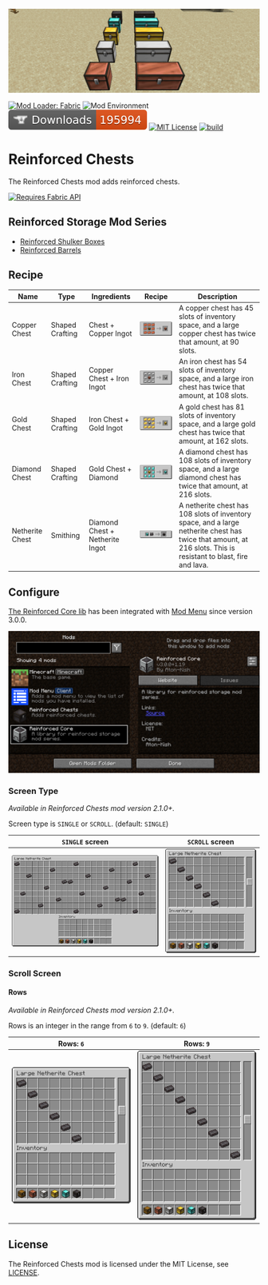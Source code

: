 ![Reinforced Chests](./images/header.png)

[![Mod Loader: Fabric](https://img.shields.io/static/v1?label=modloader&message=fabric&color=brightgreen)](https://www.curseforge.com/minecraft/mc-mods/fabric-api)
![Mod Environment](https://img.shields.io/static/v1?label=environment&message=client%2Fserver&color=yellow)
[![Downloads](https://raw.githubusercontent.com/Aton-Kish/mcmod-stats/main/reinforced-chests/downloads.svg)](https://www.curseforge.com/minecraft/mc-mods/reinforced-chests)
[![MIT License](https://img.shields.io/static/v1?label=licence&message=MIT&color=blue)](./LICENSE)
[![build](https://github.com/Aton-Kish/reinforced-chests/actions/workflows/build.yaml/badge.svg?branch=1.18)](https://github.com/Aton-Kish/reinforced-chests/actions/workflows/build.yaml?query=branch:1.18)

# Reinforced Chests

The Reinforced Chests mod adds reinforced chests.

[<img alt="Requires Fabric API" src="https://i.imgur.com/Ol1Tcf8.png" width="128"/>](https://www.curseforge.com/minecraft/mc-mods/fabric-api)

## Reinforced Storage Mod Series

- [Reinforced Shulker Boxes](https://github.com/Aton-Kish/reinforced-shulker-boxes)
- [Reinforced Barrels](https://github.com/Aton-Kish/reinforced-barrels)

## Recipe

| Name            | Type            | Ingredients                     | Recipe                                                                                               | Description                                                                                                                                                     |
| --------------- | --------------- | ------------------------------- | ---------------------------------------------------------------------------------------------------- | --------------------------------------------------------------------------------------------------------------------------------------------------------------- |
| Copper Chest    | Shaped Crafting | Chest + Copper Ingot            | <img alt="Copper Chest Recipe" src="./images/recipes/copper_chest.png" width="256" />                | A copper chest has 45 slots of inventory space, and a large copper chest has twice that amount, at 90 slots.                                                    |
| Iron Chest      | Shaped Crafting | Copper Chest + Iron Ingot       | <img alt="Iron Chest Recipe" src="./images/recipes/iron_chest.png" width="256" />                    | An iron chest has 54 slots of inventory space, and a large iron chest has twice that amount, at 108 slots.                                                      |
| Gold Chest      | Shaped Crafting | Iron Chest + Gold Ingot         | <img alt="Gold Chest Recipe" src="./images/recipes/gold_chest.png" width="256" />                    | A gold chest has 81 slots of inventory space, and a large gold chest has twice that amount, at 162 slots.                                                       |
| Diamond Chest   | Shaped Crafting | Gold Chest + Diamond            | <img alt="Diamond Chest Recipe" src="./images/recipes/diamond_chest.png" width="256" />              | A diamond chest has 108 slots of inventory space, and a large diamond chest has twice that amount, at 216 slots.                                                |
| Netherite Chest | Smithing        | Diamond Chest + Netherite Ingot | <img alt="Netherite Chest Recipe" src="./images/recipes/netherite_chest_smithing.png" width="256" /> | A netherite chest has 108 slots of inventory space, and a large netherite chest has twice that amount, at 216 slots. This is resistant to blast, fire and lava. |

## Configure

[The Reinforced Core lib](https://github.com/Aton-Kish/reinforced-core) has been integrated with [Mod Menu](https://www.curseforge.com/minecraft/mc-mods/modmenu) since version 3.0.0.

![Mod Menu](./images/modmenu/modmenu.png)

### Screen Type

_Available in Reinforced Chests mod version 2.1.0+._

Screen type is `SINGLE` or `SCROLL`. (default: `SINGLE`)

| `SINGLE` screen                               | `SCROLL` screen                                |
| --------------------------------------------- | ---------------------------------------------- |
| ![Single Screen](./images/modmenu/single.png) | ![Scroll Screen](./images/modmenu/scroll6.png) |

### Scroll Screen

#### Rows

_Available in Reinforced Chests mod version 2.1.0+._

Rows is an integer in the range from `6` to `9`. (default: `6`)

| Rows: `6`                                              | Rows: `9`                                              |
| ------------------------------------------------------ | ------------------------------------------------------ |
| ![Scroll Screen: 6 rows](./images/modmenu/scroll6.png) | ![Scroll Screen: 9 rows](./images/modmenu/scroll9.png) |

## License

The Reinforced Chests mod is licensed under the MIT License, see [LICENSE](./LICENSE).
